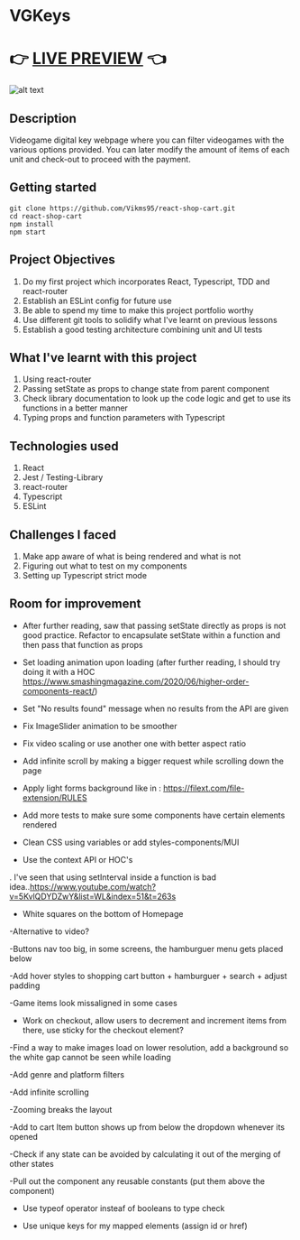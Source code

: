 # VGKeys

# 👉 [LIVE PREVIEW](https://vikms95.github.io/react-shop-cart/) 👈

![alt text](/src/assets/VGKeys-showcase.gif "gif of shop cart demo")

## Description
Videogame digital key webpage where you can filter videogames with the various options provided. You can later modify the amount of items of each unit and check-out to proceed with the payment. 

## Getting started

```
git clone https://github.com/Vikms95/react-shop-cart.git
cd react-shop-cart
npm install
npm start
```

## Project Objectives

1. Do my first project which incorporates React, Typescript, TDD and react-router
2. Establish an ESLint config for future use
3. Be able to spend my time to make this project portfolio worthy
4. Use different git tools to solidify what I've learnt on previous lessons
5. Establish a good testing architecture combining unit and UI tests

## What I've learnt with this project

1. Using react-router
2. Passing setState as props to change state from parent component
3. Check library documentation to look up the code logic and get to use its functions in a better manner
4. Typing props and function parameters with Typescript

## Technologies used

1. React
2. Jest / Testing-Library
3. react-router
4. Typescript
5. ESLint

## Challenges I faced 

1. Make app aware of what is being rendered and what is not
2. Figuring out what to test on my components
3. Setting up Typescript strict mode

## Room for improvement

- After further reading, saw that passing setState directly as props
  is not good practice. Refactor to encapsulate setState within a function and then pass that function as props

- Set loading animation upon loading (after further reading, I should try doing it with a HOC https://www.smashingmagazine.com/2020/06/higher-order-components-react/)

- Set "No results found" message when no results from the API are given

- Fix ImageSlider animation to be smoother

- Fix video scaling or use another one with better aspect ratio

- Add infinite scroll by making a bigger request while scrolling down the page

- Apply light forms background like in : https://filext.com/file-extension/RULES

- Add more tests to make sure some components have certain elements rendered

- Clean CSS using variables or add styles-components/MUI

- Use the context API or HOC's

. I've seen that using setInterval inside a function is bad idea..https://www.youtube.com/watch?v=5KvlQDYDZwY&list=WL&index=51&t=263s

- White squares on the bottom of Homepage

-Alternative to video?

-Buttons nav too big, in some screens, the hamburguer menu gets placed below

-Add hover styles to shopping cart button + hamburguer + search + adjust padding

-Game items look missaligned in some cases

- Work on checkout, allow users to decrement and increment items from there, use sticky for the checkout element?

-Find a way to make images load on lower resolution, add a background so the white gap cannot be seen while loading

-Add genre and platform filters

-Add infinite scrolling

-Zooming breaks the layout

-Add to cart Item button shows up from below the dropdown whenever its opened

-Check if any state can be avoided by calculating it out of the merging of other states

-Pull out the component any reusable constants (put them above the component)

- Use typeof operator insteaf of booleans to type check

- Use unique keys for my mapped elements (assign id or href)
